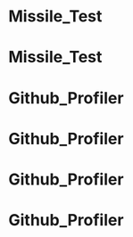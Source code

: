 # Missile_Test
# Missile_Test
# Github_Profiler 
# Github_Profiler
# Github_Profiler
# Github_Profiler
